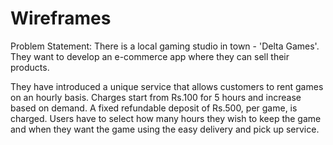 # Wireframes

Problem Statement: There is a local gaming studio in town - 'Delta Games'. They want to develop an e-commerce app where they can sell their products.

They have introduced a unique service that allows customers to rent games on an hourly basis. Charges start from Rs.100 for 5 hours and increase based on demand. A fixed refundable deposit of Rs.500, per game, is charged. Users have to select how many hours they wish to keep the game and when they want the game using the easy delivery and pick up service.
